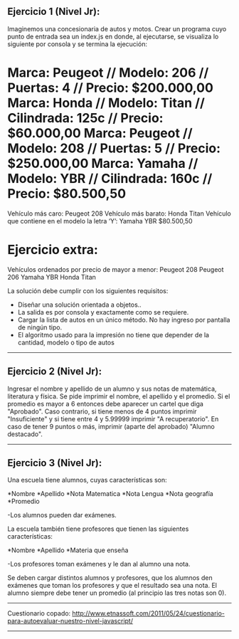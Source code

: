 ## Ejercicio 1 (Nivel Jr):
Imaginemos una concesionaria de autos y motos.
Crear un programa cuyo punto de entrada sea un index.js en donde, al ejecutarse, se visualiza lo siguiente por consola y se termina la ejecución:

Marca: Peugeot // Modelo: 206 // Puertas: 4 // Precio: $200.000,00
Marca: Honda // Modelo: Titan // Cilindrada: 125c // Precio: $60.000,00
Marca: Peugeot // Modelo: 208 // Puertas: 5 // Precio: $250.000,00
Marca: Yamaha // Modelo: YBR // Cilindrada: 160c // Precio: $80.500,50
=============================
Vehículo más caro: Peugeot 208
Vehículo más barato: Honda Titan
Vehículo que contiene en el modelo la letra ‘Y’: Yamaha YBR $80.500,50

Ejercicio extra:
=============================
Vehículos ordenados por precio de mayor a menor:
Peugeot 208
Peugeot 206
Yamaha YBR
Honda Titan

La solución debe cumplir con los siguientes requisitos:
- Diseñar una solución orientada a objetos..
- La salida es por consola y exactamente como se requiere.
- Cargar la lista de autos en un único método. No hay ingreso por pantalla de ningún tipo.
- El algoritmo usado para la impresión no tiene que depender de la cantidad, modelo o tipo de autos

-----------------------------

## Ejercicio 2 (Nivel Jr):
Ingresar el nombre y apellido de un alumno y sus notas de matemática, literatura y física.
Se pide imprimir el nombre, el apellido y el promedio.
Si el promedio es mayor a 6 entonces debe aparecer un cartel que diga "Aprobado". Caso contrario, si tiene menos de 4 puntos imprimir "Insuficiente" y si tiene entre 4 y 5.99999 imprimir "A recuperatorio".
En caso de tener 9 puntos o más, imprimir (aparte del aprobado) "Alumno destacado".

-----------------------------

## Ejercicio 3 (Nivel Jr):
Una escuela tiene alumnos, cuyas características son:

*Nombre
*Apellido
*Nota Matematica
*Nota Lengua
*Nota geografía
*Promedio

-Los alumnos pueden dar exámenes.

La escuela también tiene profesores que tienen las siguientes características:

*Nombre
*Apellido
*Materia que enseña

-Los profesores toman exámenes y le dan al alumno una nota.

Se deben cargar distintos alumnos y profesores, que los alumnos den exámenes que toman los profesores y que el resultado sea una nota. El alumno siempre debe tener un promedio (al principio las tres notas son 0).

-----------------------------

Cuestionario copado: http://www.etnassoft.com/2011/05/24/cuestionario-para-autoevaluar-nuestro-nivel-javascript/

-----------------------------


